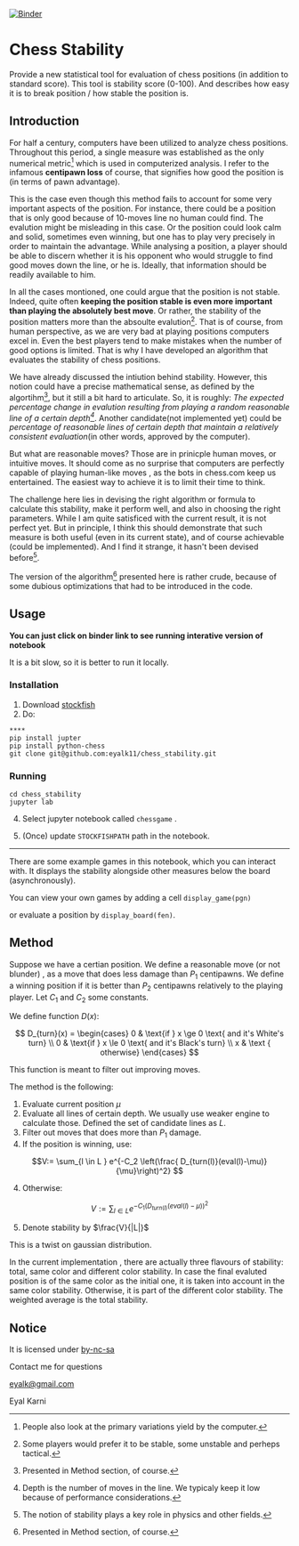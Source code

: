 [![Binder](https://mybinder.org/badge_logo.svg)](https://mybinder.org/v2/gh/eyalk11/chess_stability/master?labpath=chessgame.ipynb)

# Chess Stability

Provide a new statistical tool for evaluation of chess positions (in addition to standard score).
This tool is stability score (0-100). And describes how easy it is to break position / how stable the position is.   

## Introduction 


For half a century, computers have been utilized to analyze chess positions.
Throughout this period, a single measure  was established as the only numerical metric[^1] which is used in computerized analysis. I refer to the infamous **centipawn loss** of course, that signifies how good the position is (in terms of pawn advantage). 

This is the case even though this method fails to account for some very important aspects of the position. For instance, there could be a position that is only good because of 10-moves line no human could find. The evalution might be misleading in this case.  Or the position could look calm and solid, sometimes even winning, but one has to play very precisely in order to maintain the advantage. While analysing a position, a player should be able to discern whether it is his opponent who would struggle to find good moves down the line, or he is.  Ideally, that information should be readily available to him. 

In all the cases montioned, one could argue that the position is not stable. Indeed, quite often **keeping the position stable is even more important than playing the absolutely best move**. Or rather, the stability of the position matters more than the absoulte evalution[^2]. That is of course, from human perspective, as we are very bad at playing positions computers excel in. Even the best players tend to make mistakes when the number of good options is limited.  That is why I have developed an algorithm that evaluates the stability of chess positions.

We have already discussed the intiution behind stability. However, this notion could have a precise mathematical sense, as defined by the algortihm[^3], but it still a bit hard to articulate. So, it is roughly:   *The expected percentage change in evalution resulting from playing a random reasonable line of a certain depth[^4]*. Another candidate(not implemented yet) could be *percentage of reasonable lines of certain depth that maintain a relatively consistent evaluation*(in other words, approved by the computer). 

But what are reasonable moves?  Those are in prinicple human moves, or intuitive moves. It should come as no surprise that computers are perfectly capable of playing human-like moves , as the bots in chess.com keep us entertained. The easiest way to achieve it is to  limit their time to think. 

The challenge here lies in devising the right algorithm or formula to calculate this stability, make it perform well, and also in choosing the right parameters. While I am quite satisficed with the current result, it is not perfect yet. But in principle, I think this should demonstrate that such measure is both useful (even in its current state), and of course achievable (could be implemented). And I find it strange, it hasn't been devised before[^5]. 

 The version of the  algorithm[^3] presented here is rather crude, because of some dubious optimizations that had to be introduced in the code. 



## Usage

**You can just click on binder link to see running interative version of notebook** 

It is a bit slow, so it is better to run it locally. 

### Installation 

1. Download [stockfish](https://stockfishchess.org/download/)
2. Do:
```
****
pip install jupter
pip install python-chess
git clone git@github.com:eyalk11/chess_stability.git
```
### Running 

```
cd chess_stability 
jupyter lab 
```
4. Select jupyter notebook called `chessgame` .


5. (Once) update  `STOCKFISHPATH` path in the notebook. 

---

There are some example games in this notebook,  which you can interact with. It displays the stability alongside other measures below the board (asynchronously).   

You can view your own games by adding a cell `display_game(pgn)`

or evaluate a position by `display_board(fen)`.


## Method

Suppose we have a certian position. We define a reasonable move (or not blunder) , as a move that does less damage than $P_1$ centipawns. 
We define a winning position if it is better than $P_2$ centipawns relatively to the playing player. 
Let $C_1$ and $C_2$ some constants. 

We define function $D(x)$:  

$$
D_{turn}(x) = 
\begin{cases} 
0 & \text{if } x \ge 0 \text{ and it's White's turn} \\
0 & \text{if } x \le 0 \text{ and it's Black's turn} \\
x & \text { otherwise} 
\end{cases}
$$

This function is meant to filter out improving moves. 


The method is the following: 

1. Evaluate current position $\mu$ 
2. Evaluate all lines of certain depth. We usually use weaker engine to calculate those. Defined the set of candidate lines as $L$.
3. Filter out  moves that does more than $P_1$ damage. 
5. If the position is winning, use: 

$$V:= \sum_{l \in L } e^{-C_2 \left(\frac{ D_{turn(l)}(eval(l)-\mu)}{\mu}\right)^2} $$


4. Otherwise:

$$V:= \sum_{l \in L } e^{-C_1 \left(D_{turn(l)}(eval(l)-\mu)\right)^2} $$

5. Denote stability by $\frac{V}{|L|}$

This is a twist on gaussian distribution.


In the current implementation , there are actually three flavours of stability:  total, same color and different color stability. In case the final evaluted position is of the same color as the initial one, it is taken into account in the same color stability. Otherwise, it is part of the different color stability. The weighted average is the total stability.  

## Notice

It is licensed under [by-nc-sa](https://creativecommons.org/licenses/by-nc-sa/4.0/)

Contact me for questions

eyalk@gmail.com 

Eyal Karni

[^1]: People also look at the primary variations yield by the computer.
[^2]: Some players would prefer it to be stable, some unstable and perheps tactical. 
[^3]: Presented in Method section, of course.
[^4]: Depth is the number of moves in the line. We typicaly keep it low because of performance considerations. 
[^5]: The notion of stability plays a key role in physics and other fields. 
